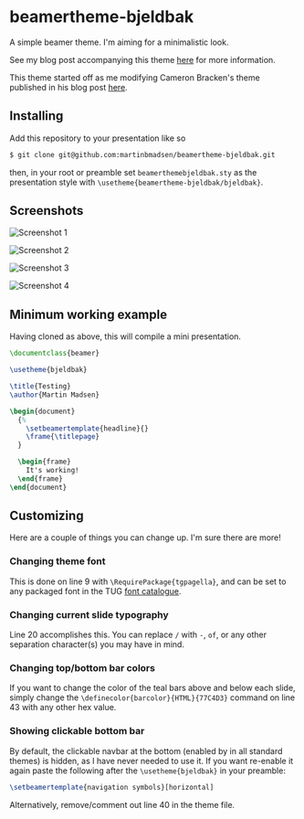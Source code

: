 # beamertheme-bjeldbak
A simple beamer theme. I'm aiming for a minimalistic look.

See my blog post accompanying this theme [here](http://martinbmadsen.dk/a-minimalistic-customizable-beamer-theme/) for more information.

This theme started off as me modifying Cameron Bracken's theme published in his blog post [here](http://cameron.bracken.bz/beamer-template).

## Installing

Add this repository to your presentation like so

```bash
$ git clone git@github.com:martinbmadsen/beamertheme-bjeldbak.git
```
then, in your root or preamble set ``beamerthemebjeldbak.sty`` as the presentation style with ``\usetheme{beamertheme-bjeldbak/bjeldbak}``.


## Screenshots

![Screenshot 1](/screenshots/beamerthemebjeldbak1.png)

![Screenshot 2](/screenshots//beamerthemebjeldbak2.png)

![Screenshot 3](/screenshots/beamerthemebjeldbak3.png)

![Screenshot 4](/screenshots/beamerthemebjeldbak4.png)

## Minimum working example
Having cloned as above, this will compile a mini presentation.

```tex
\documentclass{beamer}

\usetheme{bjeldbak}

\title{Testing}
\author{Martin Madsen}

\begin{document}
  {%
    \setbeamertemplate{headline}{}
    \frame{\titlepage}
  }

  \begin{frame}
    It's working!
  \end{frame}
\end{document}
```

## Customizing
Here are a couple of things you can change up. I'm sure there are more!

### Changing theme font
This is done on line 9 with ``\RequirePackage{tgpagella}``, and can be set to any packaged font in the TUG [font catalogue](http://www.tug.dk/FontCatalogue/).

### Changing current slide typography
Line 20 accomplishes this. You can replace ``/`` with ``-``, ``of``, or any other separation character(s) you may have in mind.

### Changing top/bottom bar colors
If you want to change the color of the teal bars above and below  each slide, simply change the ``\definecolor{barcolor}{HTML}{77C4D3}`` command on line 43 with any other hex value.

### Showing clickable bottom bar
By default, the clickable navbar at the bottom (enabled by in all standard themes) is hidden, as I have never needed to use it. If you want re-enable it again paste the following after the ``\usetheme{bjeldbak}`` in your preamble:

```tex
\setbeamertemplate{navigation symbols}[horizontal]
```

Alternatively, remove/comment out line 40 in the theme file.
